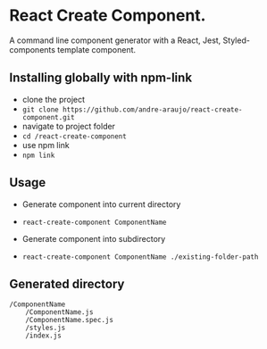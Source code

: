 # React Create Component.

A command line component generator with a React, Jest, Styled-components template component.

## Installing globally with npm-link

- clone the project
- `git clone https://github.com/andre-araujo/react-create-component.git`
- navigate to project folder
- `cd /react-create-component`
- use npm link
- `npm link`

## Usage

- Generate component into current directory
- `react-create-component ComponentName`

- Generate component into subdirectory
- `react-create-component ComponentName ./existing-folder-path`

## Generated directory

```
/ComponentName
    /ComponentName.js
    /ComponentName.spec.js
    /styles.js
    /index.js
```
